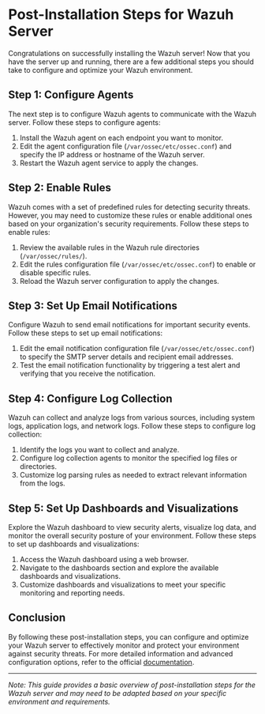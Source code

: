 # Post-Installation Steps for Wazuh Server

Congratulations on successfully installing the Wazuh server! Now that you have the server up and running, there are a few additional steps you should take to configure and optimize your Wazuh environment.

## Step 1: Configure Agents

The next step is to configure Wazuh agents to communicate with the Wazuh server. Follow these steps to configure agents:

1. Install the Wazuh agent on each endpoint you want to monitor.
2. Edit the agent configuration file (`/var/ossec/etc/ossec.conf`) and specify the IP address or hostname of the Wazuh server.
3. Restart the Wazuh agent service to apply the changes.

## Step 2: Enable Rules

Wazuh comes with a set of predefined rules for detecting security threats. However, you may need to customize these rules or enable additional ones based on your organization's security requirements. Follow these steps to enable rules:

1. Review the available rules in the Wazuh rule directories (`/var/ossec/rules/`).
2. Edit the rules configuration file (`/var/ossec/etc/ossec.conf`) to enable or disable specific rules.
3. Reload the Wazuh server configuration to apply the changes.

## Step 3: Set Up Email Notifications

Configure Wazuh to send email notifications for important security events. Follow these steps to set up email notifications:

1. Edit the email notification configuration file (`/var/ossec/etc/ossec.conf`) to specify the SMTP server details and recipient email addresses.
2. Test the email notification functionality by triggering a test alert and verifying that you receive the notification.

## Step 4: Configure Log Collection

Wazuh can collect and analyze logs from various sources, including system logs, application logs, and network logs. Follow these steps to configure log collection:

1. Identify the logs you want to collect and analyze.
2. Configure log collection agents to monitor the specified log files or directories.
3. Customize log parsing rules as needed to extract relevant information from the logs.

## Step 5: Set Up Dashboards and Visualizations

Explore the Wazuh dashboard to view security alerts, visualize log data, and monitor the overall security posture of your environment. Follow these steps to set up dashboards and visualizations:

1. Access the Wazuh dashboard using a web browser.
2. Navigate to the dashboards section and explore the available dashboards and visualizations.
3. Customize dashboards and visualizations to meet your specific monitoring and reporting needs.

## Conclusion

By following these post-installation steps, you can configure and optimize your Wazuh server to effectively monitor and protect your environment against security threats. For more detailed information and advanced configuration options, refer to the official [documentation](https://documentation.wazuh.com/current/index.html).

---

*Note: This guide provides a basic overview of post-installation steps for the Wazuh server and may need to be adapted based on your specific environment and requirements.*
